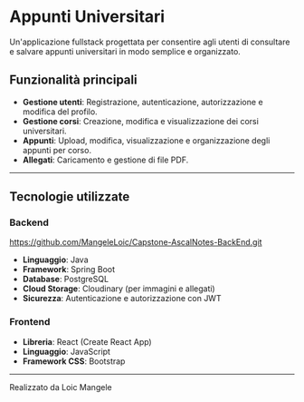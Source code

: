 # Appunti Universitari

Un'applicazione fullstack progettata per consentire agli utenti di consultare e salvare appunti universitari in modo semplice e organizzato.

## Funzionalità principali

- **Gestione utenti**: Registrazione, autenticazione, autorizzazione e modifica del profilo.
- **Gestione corsi**: Creazione, modifica e visualizzazione dei corsi universitari.
- **Appunti**: Upload, modifica, visualizzazione e organizzazione degli appunti per corso.
- **Allegati**: Caricamento e gestione di file PDF.


---

## Tecnologie utilizzate

### Backend
https://github.com/MangeleLoic/Capstone-AscalNotes-BackEnd.git
- **Linguaggio**: Java
- **Framework**: Spring Boot
- **Database**: PostgreSQL
- **Cloud Storage**: Cloudinary (per immagini e allegati)
- **Sicurezza**: Autenticazione e autorizzazione con JWT

### Frontend
- **Libreria**: React (Create React App)
- **Linguaggio**: JavaScript
- **Framework CSS**: Bootstrap


---
Realizzato da Loic Mangele
   
